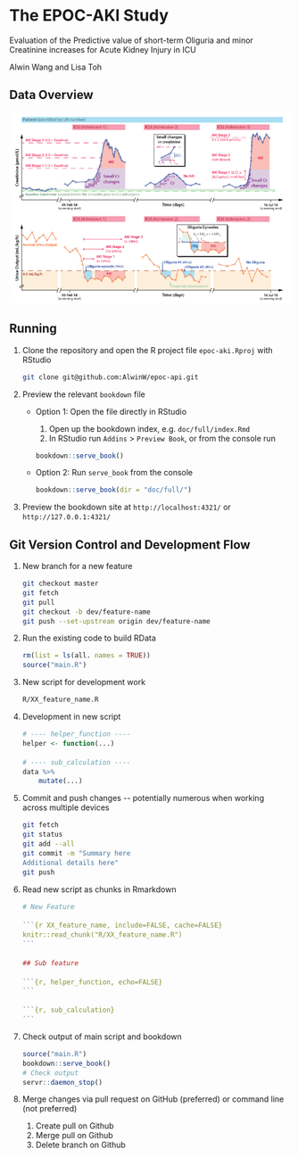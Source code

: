 # The EPOC-AKI Study

Evaluation of the Predictive value of short-term Oliguria and minor Creatinine increases for Acute Kidney Injury in ICU

Alwin Wang and Lisa Toh

## Data Overview

![Data Overview](/doc/images/overview.png)

## Running

1. Clone the repository and open the R project file `epoc-aki.Rproj` with RStudio

    ```bash
    git clone git@github.com:AlwinW/epoc-api.git
    ```

2. Preview the relevant `bookdown` file

   - Option 1: Open the file directly in RStudio

      1. Open up the bookdown index, e.g. `doc/full/index.Rmd`
      2. In RStudio run `Addins` > `Preview Book`, or from the console run

        ```R
        bookdown::serve_book()
        ```

   - Option 2: Run `serve_book` from the console

        ```R
        bookdown::serve_book(dir = "doc/full/")
        ```

3. Preview the bookdown site at `http://localhost:4321/` or `http://127.0.0.1:4321/`

## Git Version Control and Development Flow

1. New branch for a new feature

    ```bash
    git checkout master
    git fetch
    git pull
    git checkout -b dev/feature-name
    git push --set-upstream origin dev/feature-name
    ```

2. Run the existing code to build RData

    ```r
    rm(list = ls(all. names = TRUE))
    source("main.R")
    ```

3. New script for development work

    ```bash
    R/XX_feature_name.R
    ```

4. Development in new script

    ```r
    # ---- helper_function ----
    helper <- function(...)

    # ---- sub_calculation ----
    data %>%
        mutate(...)
    ```

5. Commit and push changes -- potentially numerous when working across multiple devices

    ```bash
    git fetch
    git status
    git add --all
    git commit -m "Summary here
    Additional details here"
    git push
    ```

6. Read new script as chunks in Rmarkdown

    ````r
    # New Feature

    ```{r XX_feature_name, include=FALSE, cache=FALSE}
    knitr::read_chunk("R/XX_feature_name.R")
    ```

    ## Sub feature

    ```{r, helper_function, echo=FALSE}
    ```

    ```{r, sub_calculation}
    ```
    ````

7. Check output of main script and bookdown

    ```R
    source("main.R")
    bookdown::serve_book()
    # Check output
    servr::daemon_stop()
    ```

8. Merge changes via pull request on GitHub (preferred) or command line (not preferred)

    1. Create pull on Github
    2. Merge pull on Github
    3. Delete branch on Github
